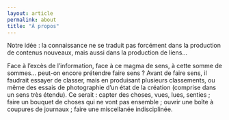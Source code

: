 ```yaml
---
layout: article
permalink: about
title: "À propos" 
---
```


<div>
<p>Notre idée : la connaissance ne se traduit pas forcément dans la production de contenus nouveaux, mais aussi dans la production de liens...</p>

<p>Face à l’excès de l’information, face à ce magma de sens, à cette somme de sommes… peut-on encore prétendre faire sens ? Avant de faire sens, il faudrait essayer de classer, mais en produisant plusieurs classements, ou même des essais de photographie d’un état de la création (comprise dans un sens très étendu). Ce serait : capter des choses, vues, lues, senties ; faire un bouquet de choses qui ne vont pas ensemble ; ouvrir une boîte à coupures de journaux ; faire une miscellanée indisciplinée.</p>
</div><!-- /.tiles -->
